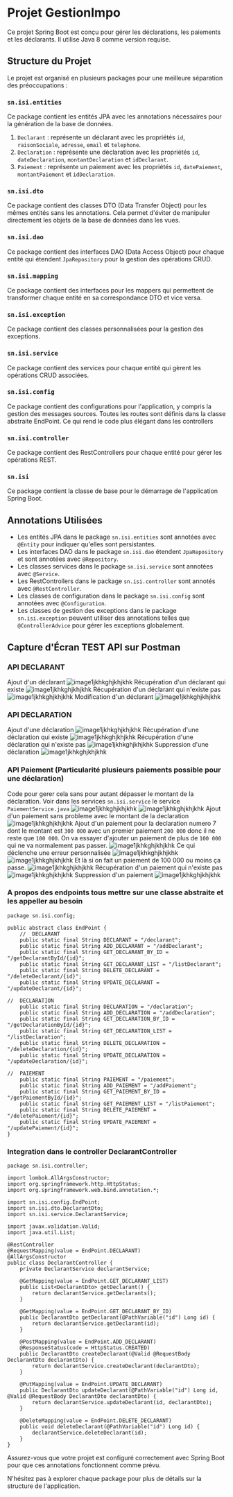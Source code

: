 # Projet GestionImpo

Ce projet Spring Boot est conçu pour gérer les déclarations, les paiements et les déclarants. Il utilise Java 8 comme version requise.

## Structure du Projet

Le projet est organisé en plusieurs packages pour une meilleure séparation des préoccupations :

### `sn.isi.entities`

Ce package contient les entités JPA avec les annotations nécessaires pour la génération de la base de données.

1. `Declarant` : représente un déclarant avec les propriétés `id`, `raisonSociale`, `adresse`, `email` et `telephone`.
2. `Declaration` : représente une déclaration avec les propriétés `id`, `dateDeclaration`, `montantDeclaration` et `idDeclarant`.
3. `Paiement` : représente un paiement avec les propriétés `id`, `datePaiement`, `montantPaiement` et `idDeclaration`.

### `sn.isi.dto`

Ce package contient des classes DTO (Data Transfer Object) pour les mêmes entités sans les annotations. Cela permet d'éviter de manipuler directement les objets de la base de données dans les vues.

### `sn.isi.dao`

Ce package contient des interfaces DAO (Data Access Object) pour chaque entité qui étendent `JpaRepository` pour la gestion des opérations CRUD.

### `sn.isi.mapping`

Ce package contient des interfaces pour les mappers qui permettent de transformer chaque entité en sa correspondance DTO et vice versa.

### `sn.isi.exception`

Ce package contient des classes personnalisées pour la gestion des exceptions.

### `sn.isi.service`

Ce package contient des services pour chaque entité qui gèrent les opérations CRUD associées.

### `sn.isi.config`

Ce package contient des configurations pour l'application, y compris la gestion des messages sources.
Toutes les routes sont définis dans la classe abstraite EndPoint. Ce qui rend le code plus élégant dans les controllers

### `sn.isi.controller`

Ce package contient des RestControllers pour chaque entité pour gérer les opérations REST.

### `sn.isi`

Ce package contient la classe de base pour le démarrage de l'application Spring Boot.

## Annotations Utilisées

- Les entités JPA dans le package `sn.isi.entities` sont annotées avec `@Entity` pour indiquer qu'elles sont persistantes.
- Les interfaces DAO dans le package `sn.isi.dao` étendent `JpaRepository` et sont annotées avec `@Repository`.
- Les classes services dans le package `sn.isi.service` sont annotées avec `@Service`.
- Les RestControllers dans le package `sn.isi.controller` sont annotés avec `@RestController`.
- Les classes de configuration dans le package `sn.isi.config` sont annotées avec `@Configuration`.
- Les classes de gestion des exceptions dans le package `sn.isi.exception` peuvent utiliser des annotations telles que `@ControllerAdvice` pour gérer les exceptions globalement.

## Capture d'Écran TEST API sur Postman
### API DECLARANT
Ajout d'un déclarant
![image1jkhkghjkhjkhk](https://github.com/M-N-21/GestionImpotSpringBoot/blob/master/src/main/resources/captures/Capture1.PNG)
Récupération d'un déclarant qui existe
![image1jkhkghjkhjkhk](https://github.com/M-N-21/GestionImpotSpringBoot/blob/master/src/main/resources/captures/Capture2.PNG)
Récupération d'un déclarant qui n'existe pas
![image1jkhkghjkhjkhk](https://github.com/M-N-21/GestionImpotSpringBoot/blob/master/src/main/resources/captures/Capture3.PNG)
Modification d'un déclarant
![image1jkhkghjkhjkhk](https://github.com/M-N-21/GestionImpotSpringBoot/blob/master/src/main/resources/captures/Capture4.PNG)

### API DECLARATION
Ajout d'une déclaration
![image1jkhkghjkhjkhk](https://github.com/M-N-21/GestionImpotSpringBoot/blob/master/src/main/resources/captures/Capture5.PNG)
Récupération d'une déclaration qui existe
![image1jkhkghjkhjkhk](https://github.com/M-N-21/GestionImpotSpringBoot/blob/master/src/main/resources/captures/Capture6.PNG)
Récupération d'une déclaration qui n'existe pas
![image1jkhkghjkhjkhk](https://github.com/M-N-21/GestionImpotSpringBoot/blob/master/src/main/resources/captures/Capture7.PNG)
Suppression d'une déclaration
![image1jkhkghjkhjkhk](https://github.com/M-N-21/GestionImpotSpringBoot/blob/master/src/main/resources/captures/Capture8.PNG)

### API Paiement (Particularité plusieurs paiements possible pour une déclaration)
Code pour gerer cela sans pour autant dépasser le montant de la déclaration. Voir dans les services `sn.isi.service` le service `PaiementService.java`
![image1jkhkghjkhjkhk](https://github.com/M-N-21/GestionImpotSpringBoot/blob/master/src/main/resources/captures/Capture9.PNG)
![image1jkhkghjkhjkhk](https://github.com/M-N-21/GestionImpotSpringBoot/blob/master/src/main/resources/captures/Capture10.PNG)
Ajout d'un paiement sans probleme avec le montant de la declaration
![image1jkhkghjkhjkhk](https://github.com/M-N-21/GestionImpotSpringBoot/blob/master/src/main/resources/captures/Capture11.PNG)
Ajout d'un paiement pour la declaration numero 7 dont le montant est `300 000` avec un premier paiement `200 000` donc il ne reste que `100 000`. On va essayer d'ajouter un paiement de plus de `100 000` qui ne va normalement pas passer.
![image1jkhkghjkhjkhk](https://github.com/M-N-21/GestionImpotSpringBoot/blob/master/src/main/resources/captures/Capture12.PNG)
Ce qui déclenche une erreur personnalisée
![image1jkhkghjkhjkhk](https://github.com/M-N-21/GestionImpotSpringBoot/blob/master/src/main/resources/captures/Capture13.PNG)
![image1jkhkghjkhjkhk](https://github.com/M-N-21/GestionImpotSpringBoot/blob/master/src/main/resources/captures/Capture14.PNG)
Et là si on fait un paiement de 100 000 ou moins ça passe.
![image1jkhkghjkhjkhk](https://github.com/M-N-21/GestionImpotSpringBoot/blob/master/src/main/resources/captures/Capture16.PNG)
Récupération d'un paiement qui n'existe pas
![image1jkhkghjkhjkhk](https://github.com/M-N-21/GestionImpotSpringBoot/blob/master/src/main/resources/captures/Capture15.PNG)
Suppression d'un paiement
![image1jkhkghjkhjkhk](https://github.com/M-N-21/GestionImpotSpringBoot/blob/master/src/main/resources/captures/Capture17.PNG)

### A propos des endpoints tous mettre sur une classe abstraite et les appeller au besoin
```
package sn.isi.config;

public abstract class EndPoint {
	//	DECLARANT
	public static final String DECLARANT = "/declarant";
	public static final String ADD_DECLARANT = "/addDeclarant";
	public static final String GET_DECLARANT_BY_ID = "/getDeclarantById/{id}";
	public static final String GET_DECLARANT_LIST = "/listDeclarant";
	public static final String DELETE_DECLARANT = "/deleteDeclarant/{id}";
	public static final String UPDATE_DECLARANT = "/updateDeclarant/{id}";
	
//	DECLARATION
	public static final String DECLARATION = "/declaration";
	public static final String ADD_DECLARATION = "/addDeclaration";
	public static final String GET_DECLARATION_BY_ID = "/getDeclarationById/{id}";
	public static final String GET_DECLARATION_LIST = "/listDeclaration";
	public static final String DELETE_DECLARATION = "/deleteDeclaration/{id}";
	public static final String UPDATE_DECLARATION = "/updateDeclaration/{id}";
	
//	PAIEMENT
	public static final String PAIEMENT = "/paiement";
	public static final String ADD_PAIEMENT = "/addPaiement";
	public static final String GET_PAIEMENT_BY_ID = "/getPaiementById/{id}";
	public static final String GET_PAIEMENT_LIST = "/listPaiement";
	public static final String DELETE_PAIEMENT = "/deletePaiement/{id}";
	public static final String UPDATE_PAIEMENT = "/updatePaiement/{id}";
}
```
### Integration dans le controller DeclarantController
```
package sn.isi.controller;

import lombok.AllArgsConstructor;
import org.springframework.http.HttpStatus;
import org.springframework.web.bind.annotation.*;

import sn.isi.config.EndPoint;
import sn.isi.dto.DeclarantDto;
import sn.isi.service.DeclarantService;

import javax.validation.Valid;
import java.util.List;

@RestController
@RequestMapping(value = EndPoint.DECLARANT)
@AllArgsConstructor
public class DeclarantController {
    private DeclarantService declarantService;

    @GetMapping(value = EndPoint.GET_DECLARANT_LIST)
    public List<DeclarantDto> getDeclarant() {
        return declarantService.getDeclarants();
    }

    @GetMapping(value = EndPoint.GET_DECLARANT_BY_ID)
    public DeclarantDto getDeclarant(@PathVariable("id") Long id) {
        return declarantService.getDeclarant(id);
    }

    @PostMapping(value = EndPoint.ADD_DECLARANT)
    @ResponseStatus(code = HttpStatus.CREATED)
    public DeclarantDto createDeclarant(@Valid @RequestBody DeclarantDto declarantDto) {
        return declarantService.createDeclarant(declarantDto);
    }

    @PutMapping(value = EndPoint.UPDATE_DECLARANT)
    public DeclarantDto updateDeclarant(@PathVariable("id") Long id, @Valid @RequestBody DeclarantDto declarantDto) {
        return declarantService.updateDeclarant(id, declarantDto);
    }

    @DeleteMapping(value = EndPoint.DELETE_DECLARANT)
    public void deleteDeclarant(@PathVariable("id") Long id) {
        declarantService.deleteDeclarant(id);
    }
}

```
Assurez-vous que votre projet est configuré correctement avec Spring Boot pour que ces annotations fonctionnent comme prévu.

N'hésitez pas à explorer chaque package pour plus de détails sur la structure de l'application.
